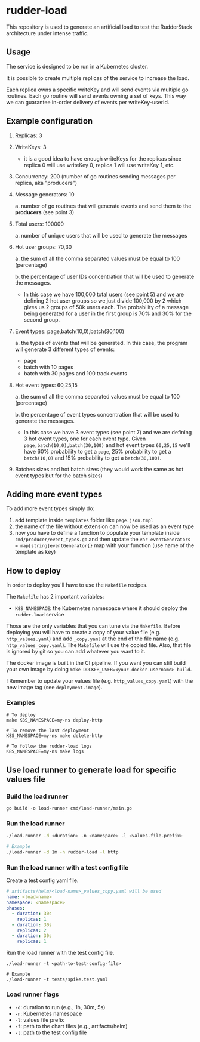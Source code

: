 # rudder-load

This repository is used to generate an artificial load to test the RudderStack architecture under intense traffic.

## Usage

The service is designed to be run in a Kubernetes cluster.

It is possible to create multiple replicas of the service to increase the load.

Each replica owns a specific writeKey and will send events via multiple go routines. Each go routine will send events
owning a set of keys. This way we can guarantee in-order delivery of events per writeKey-userId.

## Example configuration

1. Replicas: 3
2. WriteKeys: 3
   * it is a good idea to have enough writeKeys for the replicas since replica 0 will use writeKey 0, replica 1 will use writeKey 1, etc.
3. Concurrency: 200 (number of go routines sending messages per replica, aka "producers")
4. Message generators: 10

   a. number of go routines that will generate events and send them to the **producers** (see point 3)
5. Total users: 100000

   a. number of unique users that will be used to generate the messages
6. Hot user groups: 70,30

   a. the sum of all the comma separated values must be equal to 100 (percentage)

   b. the percentage of user IDs concentration that will be used to generate the messages.
      - In this case we have 100,000 total users (see point 5) and we are defining 2 hot user groups so we just divide
      100,000 by 2 which gives us 2 groups of 50k users each. The probability of a message being generated for a user
      in the first group is 70% and 30% for the second group.
7. Event types: page,batch(10,0),batch(30,100)

   a. the types of events that will be generated. In this case, the program will generate 3 different types of events:
      * page
      * batch with 10 pages
      * batch with 30 pages and 100 track events
8. Hot event types: 60,25,15

   a. the sum of all the comma separated values must be equal to 100 (percentage)

   b. the percentage of event types concentration that will be used to generate the messages.
      - In this case we have 3 event types (see point 7) and we are defining 3 hot event types, one for each event type.
      Given `page,batch(10,0),batch(30,100)` and hot event types `60,25,15` we'll have 60% probability to get a `page`,
      25% probability to get a `batch(10,0)` and 15% probability to get a `batch(30,100)`.
9. Batches sizes and hot batch sizes (they would work the same as hot event types but for the batch sizes)

## Adding more event types

To add more event types simply do:
1. add template inside `templates` folder like `page.json.tmpl`
2. the name of the file without extension can now be used as an event type
3. now you have to define a function to populate your template inside `cmd/producer/event_types.go` and then update
   the `var eventGenerators = map[string]eventGenerator{}` map with your function (use name of the template as key)

## How to deploy

In order to deploy you'll have to use the `Makefile` recipes.

The `Makefile` has 2 important variables:
* `K8S_NAMESPACE`: the Kubernetes namespace where it should deploy the `rudder-load` service

Those are the only variables that you can tune via the `Makefile`.
Before deploying you will have to create a copy of your value file (e.g. `http_values.yaml`) and add `_copy.yaml` at the
end of the file name (e.g. `http_values_copy.yaml`). The `Makefile` will use the copied file.
Also, that file is ignored by git so you can add whatever you want to it.

The docker image is built in the CI pipeline.
If you want you can still build your own image by doing `make DOCKER_USER=<your-docker-username> build`.

! Remember to update your values file (e.g. `http_values_copy.yaml`) with the new image tag (see
`deployment.image`).

### Examples

```shell
# To deploy
make K8S_NAMESPACE=my-ns deploy-http

# To remove the last deployment
K8S_NAMESPACE=my-ns make delete-http

# To follow the rudder-load logs
K8S_NAMESPACE=my-ns make logs
```

## Use load runner to generate load for specific values file

### Build the load runner
```shell
go build -o load-runner cmd/load-runner/main.go
```

### Run the load runner

```sh
./load-runner -d <duration> -n <namespace> -l <values-file-prefix>

# Example
./load-runner -d 1m -n rudder-load -l http
```


### Run the load runner with a test config file

Create a test config yaml file.

```yaml
# artifacts/helm/<load-name>_values_copy.yaml will be used
name: <load-name>
namespace: <namespace>
phases:
  - duration: 30s
    replicas: 1
  - duration: 30s
    replicas: 2
  - duration: 30s
    replicas: 1
```

Run the load runner with the test config file.

```shell
./load-runner -t <path-to-test-config-file>

# Example
./load-runner -t tests/spike.test.yaml
```

### Load runner flags

- `-d`: duration to run (e.g., 1h, 30m, 5s)
- `-n`: Kubernetes namespace
- `-l`: values file prefix
- `-f`: path to the chart files (e.g., artifacts/helm)
- `-t`: path to the test config file
